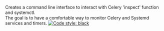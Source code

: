 Creates a command line interface to interact with Celery 'inspect' function and systemctl.  
The goal is to have a comfortable way to monitor Celery and Systemd services and timers.
[![Code style: black](https://img.shields.io/badge/code%20style-black-000000.svg)](https://github.com/psf/black)
